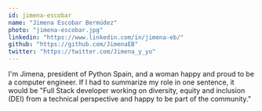 ```yaml
---
id: jimena-escobar
name: "Jimena Escobar Bermúdez"
photo: "jimena-escobar.jpg"
linkedin: "https://www.linkedin.com/in/jimena-eb/"
github: "https://github.com/JimenaEB"
twitter: "https://twitter.com/Jimena_y_yo"
---
```


I'm Jimena, president of Python Spain, and a woman happy and proud to be a computer engineer. If I had to summarize my role in one sentence, it would be "Full Stack developer working on diversity, equity and inclusion (DEI) from a technical perspective and happy to be part of the community.”

